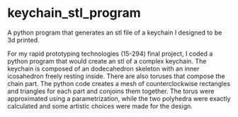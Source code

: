 # keychain_stl_program
A python program that generates an stl file of a keychain I designed to be 3d printed.

For my rapid prototyping technologies (15-294) final project, I coded a python program that would create an stl of a complex keychain. The keychain is composed of an dodecahedron skeleton with an inner icosahedron freely resting inside. There are also toruses that compose the chain part. The python code creates a mesh of counterclockwise rectangles and triangles for each part and conjoins them together. The torus were approximated using a parametrization, while the two polyhedra were exactly calculated and some artistic choices were made for the design.

